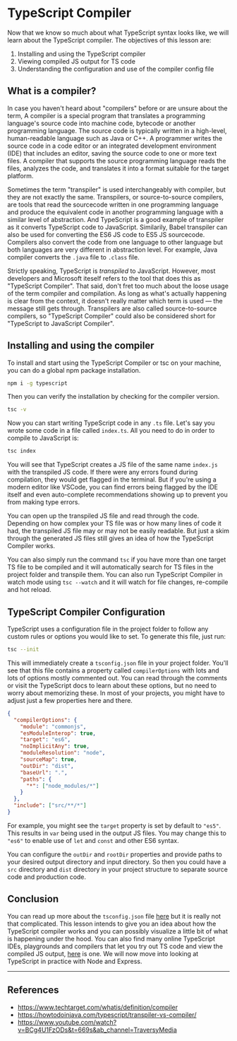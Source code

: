 # TypeScript Compiler

Now that we know so much about what TypeScript syntax looks like, we will learn about the TypeScript compiler. The objectives of this lesson are:

1. Installing and using the TypeScript compiler
2. Viewing compiled JS output for TS code
3. Understanding the configuration and use of the compiler config file

## What is a compiler?

In case you haven't heard about "compilers" before or are unsure about the term, A compiler is a special program that translates a programming language's source code into machine code, bytecode or another programming language. The source code is typically written in a high-level, human-readable language such as Java or C++. A programmer writes the source code in a code editor or an integrated development environment (IDE) that includes an editor, saving the source code to one or more text files. A compiler that supports the source programming language reads the files, analyzes the code, and translates it into a format suitable for the target platform.

Sometimes the term "transpiler" is used interchangeably with compiler, but they are not exactly the same. Transpilers, or source-to-source compilers, are tools that read the sourcecode written in one programming language and produce the equivalent code in another programming language with a similar level of abstraction. And TypeScript is a good example of transpiler as it converts TypeScript code to JavaScript. Similarily, Babel transpiler can also be used for converting the ES6 JS code to ES5 JS sourcecode. Compilers also convert the code from one language to other language but both languages are very different in abstraction level. For example, Java compiler converts the `.java` file to `.class` file.

Strictly speaking, TypeScript is _transpiled_ to JavaScript. However, most developers and Microsoft iteself refers to the tool that does this as "TypeScript Compiler". That said, don't fret too much about the loose usage of the term compiler and compilation. As long as what's actually happening is clear from the context, it doesn't really matter which term is used — the message still gets through. Transpilers are also called source-to-source compilers, so "TypeScript Compiler" could also be considered short for "TypeScript to JavaScript Compiler".

## Installing and using the compiler

To install and start using the TypeScript Compiler or tsc on your machine, you can do a global npm package installation.

```bash
npm i -g typescript
```

Then you can verify the installation by checking for the compiler version.

```bash
tsc -v
```

Now you can start writing TypeScript code in any `.ts` file. Let's say you wrote some code in a file called `index.ts`. All you need to do in order to compile to JavaScript is:

```bash
tsc index
```

You will see that TypeScript creates a JS file of the same name `index.js` with the transpiled JS code. If there were any errors found during compilation, they would get flagged in the terminal. But if you're using a modern editor like VSCode, you can find errors being flagged by the IDE itself and even auto-complete recommendations showing up to prevent you from making type errors.

You can open up the transpiled JS file and read through the code. Depending on how complex your TS file was or how many lines of code it had, the transpiled JS file may or may not be easily readable. But just a skim through the generated JS files still gives an idea of how the TypeScript Compiler works.

You can also simply run the command `tsc` if you have more than one target TS file to be compiled and it will automatically search for TS files in the project folder and transpile them. You can also run TypeScript Compiler in watch mode using `tsc --watch` and it will watch for file changes, re-compile and hot reload.

## TypeScript Compiler Configuration

TypeScript uses a configuration file in the project folder to follow any custom rules or options you would like to set. To generate this file, just run:

```bash
tsc --init
```

This will immediately create a `tsconfig.json` file in your project folder. You'll see that this file contains a property called `compilerOptions` with lots and lots of options mostly commented out. You can read through the comments or visit the TypeScript docs to learn about these options, but no need to worry about memorizing these. In most of your projects, you might have to adjust just a few properties here and there.

```json
{
  "compilerOptions": {
    "module": "commonjs",
    "esModuleInterop": true,
    "target": "es6",
    "noImplicitAny": true,
    "moduleResolution": "node",
    "sourceMap": true,
    "outDir": "dist",
    "baseUrl": ".",
    "paths": {
      "*": ["node_modules/*"]
    }
  },
  "include": ["src/**/*"]
}
```

For example, you might see the `target` property is set by default to `"es5"`. This results in `var` being used in the output JS files. You may change this to `"es6"` to enable use of `let` and `const` and other ES6 syntax.

You can configure the `outDir` and `rootDir` properties and provide paths to your desired output directory and input directory. So then you could have a `src` directory and `dist` directory in your project structure to separate source code and production code.

## Conclusion

You can read up more about the `tsconfig.json` file [here](https://www.typescriptlang.org/docs/handbook/tsconfig-json.html) but it is really not that complicated. This lesson intends to give you an idea about how the TypeScript compiler works and you can possibly visualize a little bit of what is happening under the hood. You can also find many online TypeScript IDEs, playgrounds and compilers that let you try out TS code and view the compiled JS output, [here](https://www.codingrooms.com/compiler/typescript) is one. We will now move into looking at TypeScript in practice with Node and Express.

---

## References

- https://www.techtarget.com/whatis/definition/compiler
- https://howtodoinjava.com/typescript/transpiler-vs-compiler/
- https://www.youtube.com/watch?v=BCg4U1FzODs&t=669s&ab_channel=TraversyMedia
